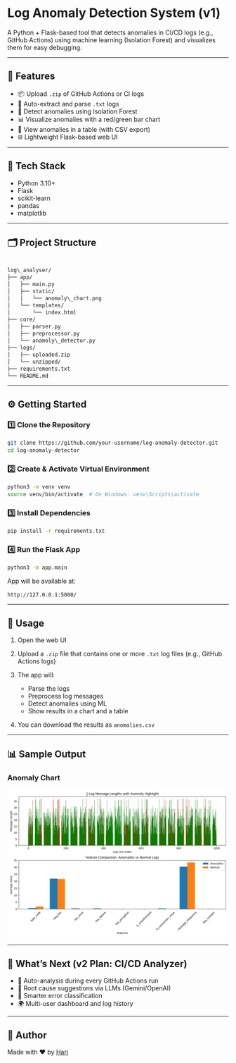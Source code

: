 
#  Log Anomaly Detection System (v1)

A Python + Flask-based tool that detects anomalies in CI/CD logs (e.g., GitHub Actions) using machine learning (Isolation Forest) and visualizes them for easy debugging.

---

## 🚀 Features

- 📦 Upload `.zip` of GitHub Actions or CI logs
- 📂 Auto-extract and parse `.txt` logs
- 🤖 Detect anomalies using Isolation Forest
- 📊 Visualize anomalies with a red/green bar chart
- 📄 View anomalies in a table (with CSV export)
- 🌐 Lightweight Flask-based web UI

---

## 🧰 Tech Stack

- Python 3.10+
- Flask
- scikit-learn
- pandas
- matplotlib

---

## 🗂️ Project Structure

```

log\_analyser/
├── app/
│   ├── main.py
│   ├── static/
│   │   └── anomaly\_chart.png
│   └── templates/
│       └── index.html
├── core/
│   ├── parser.py
│   ├── preprocessor.py
│   └── anamoly\_detector.py
├── logs/
│   ├── uploaded.zip
│   └── unzipped/
├── requirements.txt
└── README.md

````

---

## ⚙️ Getting Started

### 1️⃣ Clone the Repository

```bash
git clone https://github.com/your-username/log-anomaly-detector.git
cd log-anomaly-detector
````

### 2️⃣ Create & Activate Virtual Environment

```bash
python3 -m venv venv
source venv/bin/activate  # On Windows: venv\Scripts\activate
```

### 3️⃣ Install Dependencies

```bash
pip install -r requirements.txt
```

### 4️⃣ Run the Flask App

```bash
python3 -m app.main
```

App will be available at:

```
http://127.0.0.1:5000/
```

---

## 📝 Usage

1. Open the web UI
2. Upload a `.zip` file that contains one or more `.txt` log files (e.g., GitHub Actions logs)
3. The app will:

   * Parse the logs
   * Preprocess log messages
   * Detect anomalies using ML
   * Show results in a chart and a table
4. You can download the results as `anomalies.csv`

---

## 📊 Sample Output

### Anomaly Chart

![Anomaly Chart](log_analyser/static/anomaly_chart.png)

---

## 📌 What’s Next (v2 Plan: CI/CD Analyzer)

* 🔁 Auto-analysis during every GitHub Actions run
* 🤖 Root cause suggestions via LLMs (Gemini/OpenAI)
* 🧠 Smarter error classification
* 🌍 Multi-user dashboard and log history

---

## 👤 Author

Made with ❤️ by [Hari](https://github.com/Harivelu0)

